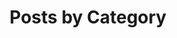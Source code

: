 ---
title: "Posts by Category"
layout: categories
permalink: /categories/
author_profile: false
classes: wide
sidebar:
  nav: "sidebar"
---